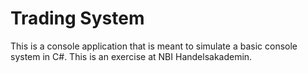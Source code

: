 # Trading System

This is a console application that is meant to simulate a basic console system in C#. 
This is an exercise at NBI Handelsakademin.